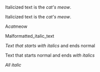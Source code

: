 Italicized text is the *cat's meow*.

Italicized text is the _cat's meow_.

A*cat*meow

Malformatted_italic_text

*Text that starts with italics* and ends normal

Text that starts normal and ends *with italics*

*All italic*
